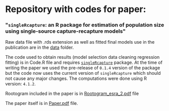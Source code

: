 # Repository with codes for paper:
### "`singleRcapture`: an R package for estimation of population size using single-source capture-recapture models"

Raw data file with .rds extension as well as fitted final models use in the
publication are in the [data](https://github.com/ncn-foreigners/paper-esra-conf/tree/main/data) folder.

The code used to obtain results (model selection data cleaning regression 
fitting) is in Code.R file and requires [`singleRcapture`](https://ncn-foreigners.github.io/singleRcapture/) 
package. At the time of writing the paper we used the pre-release of `0.1.4` 
version of the package but the code now uses the current version of 
`singleRcapture` which should not cause any major changes. 
The computations were done using R version: `4.1.2`.

Rootogram included in the paper is in [Rootogram_esra_2.pdf](https://github.com/ncn-foreigners/paper-esra-conf/blob/main/Rootogram_esra_2.pdf) file

The paper itself is in [Paper.pdf](https://github.com/ncn-foreigners/paper-esra-conf/blob/main/Paper.pdf) file.
